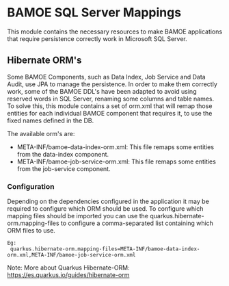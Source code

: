 # BAMOE SQL Server Mappings
This module contains the necessary resources to make BAMOE applications that require persistence 
correctly work in Microsoft SQL Server.


## Hibernate ORM's

Some BAMOE Components, such as Data Index, Job Service and Data Audit, use JPA to manage the persistence. 
In order to make them correctly work, some of the BAMOE DDL's have been adapted to avoid using reserved 
words in SQL Server, renaming some columns and table names. To solve this, this module contains a set of orm.xml
that will remap those entities for each individual BAMOE component that requires it, to use the fixed names defined 
in the DB.

 The available orm's are:
-    META-INF/bamoe-data-index-orm.xml: This file remaps some entities from the data-index component.
-    META-INF/bamoe-job-service-orm.xml: This file remaps some entities from the job-service component.

### Configuration

Depending on the dependencies configured in the application it may be required to configure which ORM should be used. 
To configure which mapping files should be imported you can use the quarkus.hibernate-orm.mapping-files to configure
a comma-separated list containing which ORM  files to use.

````
Eg:
 quarkus.hibernate-orm.mapping-files=META-INF/bamoe-data-index-orm.xml,META-INF/bamoe-job-service-orm.xml
````
Note: 
 More about Quarkus Hibernate-ORM: https://es.quarkus.io/guides/hibernate-orm







